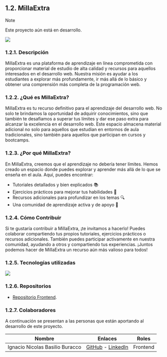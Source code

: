 ## 1.2. MillaExtra
> [!NOTE]
> Este proyecto aún está en desarrollo.

<div>
        <img src="https://upload.wikimedia.org/wikipedia/commons/thumb/b/b6/Proyecto_en_construccion.jpg/800px-Proyecto_en_construccion.jpg">
</div>

### 1.2.1. Descripción
MillaExtra es una plataforma de aprendizaje en línea comprometida con proporcionar material de estudio de alta calidad y recursos para aquellos interesados en el desarrollo web. Nuestra misión es ayudar a los estudiantes a explorar más profundamente, ir más allá de lo básico y obtener una comprensión más completa de la programación web.

### 1.2.2. ¿Qué es MillaExtra?
MillaExtra es tu recurso definitivo para el aprendizaje del desarrollo web. No solo te brindamos la oportunidad de adquirir conocimientos, sino que también te desafiamos a superar tus límites y dar ese paso extra para alcanzar la excelencia en el desarrollo web. Este espacio almacena material adicional no solo para aquellos que estudian en entornos de aula tradicionales, sino también para aquellos que participan en cursos y bootcamps.

### 1.2.3. ¿Por qué MillaExtra?
En MillaExtra, creemos que el aprendizaje no debería tener límites. Hemos creado un espacio donde puedes explorar y aprender más allá de lo que se enseña en el aula. Aquí, puedes encontrar:

- Tutoriales detallados y bien explicados 📚
- Ejercicios prácticos para mejorar tus habilidades 💪
- Recursos adicionales para profundizar en los temas 🔍
- Una comunidad de aprendizaje activa y de apoyo 👥

### 1.2.4. Cómo Contribuir
Si te gustaría contribuir a MillaExtra, ¡te invitamos a hacerlo! Puedes colaborar compartiendo tus propios tutoriales, ejercicios prácticos o recursos adicionales. También puedes participar activamente en nuestra comunidad, ayudando a otros y compartiendo tus experiencias. ¡Juntos podemos hacer de MillaExtra un recurso aún más valioso para todos!

### 1.2.5. Tecnologías utilizadas
<div>
      <img src="https://upload.wikimedia.org/wikipedia/commons/thumb/b/b6/Proyecto_en_construccion.jpg/800px-Proyecto_en_construccion.jpg">
</div>

### 1.2.6. Repositorios
- [Repositorio Frontend](https://github.com/CodingFlashOR/millaextra-front).

### 1.2.7. Colaboradores
A continuación se presentan a las personas que están aportando al desarrollo de este proyecto.


| Nombre | Enlaces | Roles | 
|----------|:--------:|:--------:|
| Ignacio Nicolas Basilio Buracco | [GitHub](https://github.com/NachoBasilio) - [LinkedIn](https://www.linkedin.com/in/ignacio-nicolas-basilio-buracco/) | Frontend |


